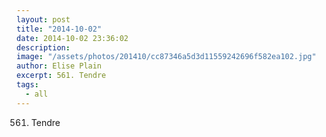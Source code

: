 ```yaml
---
layout: post
title: "2014-10-02"
date: 2014-10-02 23:36:02
description: 
image: "/assets/photos/201410/cc87346a5d3d11559242696f582ea102.jpg"
author: Elise Plain
excerpt: 561. Tendre
tags: 
  - all
---
```


561. Tendre
<p></p>
